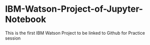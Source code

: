 # IBM-Watson-Project-of-Jupyter-Notebook
This is the first IBM Watson Project to be linked to Github for Practice session
